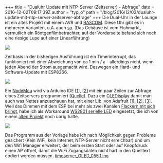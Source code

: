 +++
title = "Dualuhr Update mit NTP-Server (Zeitserver) - Abfrage"
date = 2016-12-02T09:17:39Z
author = "typ_o"
path = "/blog/2016/12/02/dualuhr-update-mit-ntp-server-zeitserver-abfrage"
+++
Die Dual-Uhr in der Lounge ist ein altes Projekt mit einem AVR und
[BASCOM](https://www.mcselec.com/?option=com_content&task=view&id=14&Itemid=41).
Diese Uhr gibt es in mehreren Varianten, u.A. auch
[so](https://www.youtube.com/watch?v=HVVzy0h6RqQ). (Das Gehäuse ist vom
Flohmarkt, vermutlich ein Röntgenfilmbetrachter, auf der Vorderseite
befand sich noch eine riesige Lupe auf einer Linearführung)

[![](/media/_uhr.serendipityThumb.jpg)](/media/_uhr.jpg)

Zeitbasis in der bisherigen Ausführung ist ein Timerinterrupt, das
funktioniert mit einer Abweichung von ca 1 min / a - allerdings nicht,
wenn jeden Abend der Strom ausgemacht wird. Deswegen ein Hard- und
Software-Update mit ESP8266.

[![](/media/_nodmcu.serendipityThumb.jpg)](/media/_nodmcu.jpg)

Ein [NodeMcu](https://nodemcu.com/index_en.html) wird via Arduino IDE
\[[1](https://www.esp8266.com/viewforum.php?f=25)\],
\[[2](https://github.com/esp8266/Arduino)\] mit ein paar Zeilen zur
Abfrage eines Zeitservers programmiert
([Quelle](https://www.arduinoclub.de/2016/05/07/arduino-ide-esp8266-ntp-server-timezone/)).
Dazu ein
[OLEDisplay](https://www.aliexpress.com/item/Free-Shipping-1Pcs-white-128X64-OLED-LCD-0-96-I2C-IIC-SPI-Serial-new-original/32389025950.html)
damit man auch was Nettes anzuschauen hat, mit einer Lib. von Adafruit
\[[1](https://github.com/adafruit/Adafruit_SSD1306)\],
\[[2](https://github.com/adafruit/Adafruit-GFX-Library)\],
\[[3](https://arduino-er.blogspot.de/2016/04/nodemcu-esp8266-to-display-on-128x64.html)\].
Weil das Dimmen mit dem ESP bei mehr als zwei Kanälen [Flackern mit sich
bringt](https://github.com/esp8266/Arduino/issues/836), habe ich als
Workaround [WS2801 serielle
LED](https://shop.led-studien.de/de/pixel-digital-dmx/pixel-ketten/rgb-pixel-50x50 mm-inkl.-wannen-kabel)
eingesetzt, die ich von einem [alten
Projekt](https://www.youtube.com/watch?v=7NMdgT00_4U) noch übrig hatte.

[![](/media/_becher.serendipityThumb.jpg)](/media/_becher.jpg)

Das Programm aus der Vorlage habe ich nach Möglichkeit gegen Probleme
gesichert (Kein WiFi, kein Internet, NTP-Server nicht erreichbar) und um
den Wifi Manager erweitert, der beim ersten Start oder auf Knopfdruck
einen AP öffnet, damit die WiFi Zugangsdaten nicht hart in den Quelltext
codiert werden müssen.
[timeserver_OLED_055.1.ino](/media/timeserver_OLED_055.1.ino "timeserver_OLED_055.1.ino")
